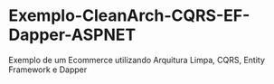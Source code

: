 # Exemplo-CleanArch-CQRS-EF-Dapper-ASPNET
Exemplo de um Ecommerce utilizando Arquitura Limpa, CQRS, Entity Framework e Dapper
